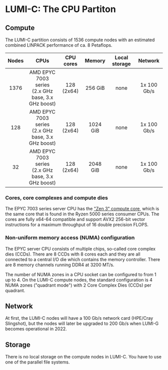 # LUMI-C: The CPU Partiton

## Compute

The LUMI-C partition consists of 1536 compute nodes with an estimated combined
LINPACK performance of ca. 8 Petaflops.

| Nodes  | CPUs                                              | CPU cores     | Memory  | Local storage | Network     |
| :--------------: | :---------------------------------------------------: | :-----------: | :-----: | :-----------: | :---------: |
| 1376             | AMD EPYC 7003 series<br>(2.x GHz base, 3.x GHz boost) | 128<br>(2x64) | 256 GiB  | none          | 1x 100 Gb/s |
| 128              | AMD EPYC 7003 series<br>(2.x GHz base, 3.x GHz boost) | 128<br>(2x64) | 1024 GiB | none          | 1x 100 Gb/s |
| 32               | AMD EPYC 7003 series<br>(2.x GHz base, 3.x GHz boost) | 128<br>(2x64) | 2048 GiB | none          | 1x 100 Gb/s |


### Cores, core complexes and compute dies

The EPYC 7003 series server CPU has the ["Zen 3" compute core][1], which is the
same core that is found in the Ryzen 5000 series consumer CPUs. The cores are
fully x64-64 compatible and support AVX2 256-bit vector instructions for a
maximum throughput of 16 double precision FLOPS.

[1]: https://en.wikipedia.org/wiki/Zen_3

### Non-uniform memory access (NUMA) configuration

The EPYC server CPU consists of multiple chips, so-called core complex dies
(CCDs). There are 8 CCDs with 8 cores each and they are all connected to a
central I/O die which contains the memory controller. There are 8 memory
channels running DDR4 at 3200 MT/s.

The number of NUMA zones in a CPU socket can be configured to from 1 up to 4. On
the LUMI-C compute nodes, the standard configuration is 4 NUMA zones
("quadrant mode") with 2 Core Complex Dies (CCDs) per quadrant.

## Network

At first, the LUMI-C nodes will have a 100 Gb/s network card (HPE/Cray 
Slingshot), but the nodes will later be upgraded to 200 Gb/s when LUMI-G
becomes operational in 2022.

## Storage

There is no local storage on the compute nodes in LUMI-C. You have to use one of
the parallel file systems.

